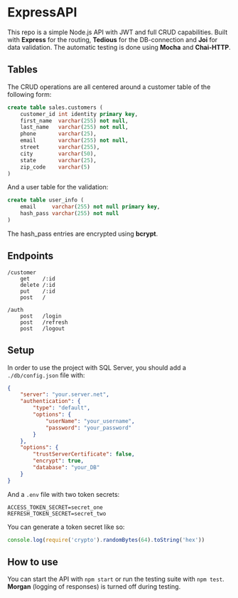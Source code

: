# ExpressAPI
This repo is a simple Node.js API with JWT and full CRUD capabilities. Built with **Express** for the routing, **Tedious** for the DB-connection and **Joi** for data validation. The automatic testing is done using **Mocha** and **Chai-HTTP**.

## Tables
The CRUD operations are all centered around a customer table of the following form:
```sql
create table sales.customers (
    customer_id int identity primary key,
    first_name  varchar(255) not null,
    last_name   varchar(255) not null,
    phone       varchar(25),
    email       varchar(255) not null,
    street      varchar(255),
    city        varchar(50),
    state       varchar(25),
    zip_code    varchar(5)
)
```
And a user table for the validation:
```sql
create table user_info (
    email     varchar(255) not null primary key,
    hash_pass varchar(255) not null
)
```

The hash_pass entries are encrypted using **bcrypt**.

## Endpoints
```
/customer
    get    /:id
    delete /:id
    put    /:id
    post   /

/auth
    post   /login
    post   /refresh
    post   /logout
```

## Setup
In order to use the project with SQL Server, you should add a `./db/config.json` file with:
```json
{  
    "server": "your.server.net", 
    "authentication": {
        "type": "default",
        "options": {
            "userName": "your_username", 
            "password": "your_password" 
        }
    },
    "options": {
        "trustServerCertificate": false,
        "encrypt": true,
        "database": "your_DB"
    }
} 
```
And a `.env` file with two token secrets:
```
ACCESS_TOKEN_SECRET=secret_one
REFRESH_TOKEN_SECRET=secret_two
```
You can generate a token secret like so:
```js
console.log(require('crypto').randomBytes(64).toString('hex'))
```
## How to use
You can start the API with `npm start` or run the testing suite with `npm test`. **Morgan** (logging of responses) is turned off during testing. 
